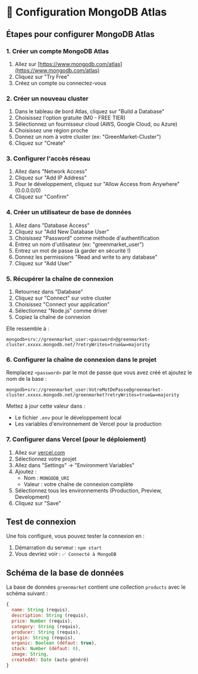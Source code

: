 # 🔧 Configuration MongoDB Atlas

## Étapes pour configurer MongoDB Atlas

### 1. Créer un compte MongoDB Atlas

1. Allez sur [https://www.mongodb.com/atlas](https://www.mongodb.com/atlas)
2. Cliquez sur "Try Free"
3. Créez un compte ou connectez-vous

### 2. Créer un nouveau cluster

1. Dans le tableau de bord Atlas, cliquez sur "Build a Database"
2. Choisissez l'option gratuite (M0 - FREE TIER)
3. Sélectionnez un fournisseur cloud (AWS, Google Cloud, ou Azure)
4. Choisissez une région proche
5. Donnez un nom à votre cluster (ex: "GreenMarket-Cluster")
6. Cliquez sur "Create"

### 3. Configurer l'accès réseau

1. Allez dans "Network Access"
2. Cliquez sur "Add IP Address"
3. Pour le développement, cliquez sur "Allow Access from Anywhere" (0.0.0.0/0)
4. Cliquez sur "Confirm"

### 4. Créer un utilisateur de base de données

1. Allez dans "Database Access"
2. Cliquez sur "Add New Database User"
3. Choisissez "Password" comme méthode d'authentification
4. Entrez un nom d'utilisateur (ex: "greenmarket_user")
5. Entrez un mot de passe (à garder en sécurité !)
6. Donnez les permissions "Read and write to any database"
7. Cliquez sur "Add User"

### 5. Récupérer la chaîne de connexion

1. Retournez dans "Database"
2. Cliquez sur "Connect" sur votre cluster
3. Choisissez "Connect your application"
4. Sélectionnez "Node.js" comme driver
5. Copiez la chaîne de connexion

Elle ressemble à :
```
mongodb+srv://greenmarket_user:<password>@greenmarket-cluster.xxxxx.mongodb.net/?retryWrites=true&w=majority
```

### 6. Configurer la chaîne de connexion dans le projet

Remplacez `<password>` par le mot de passe que vous avez créé et ajoutez le nom de la base :
```
mongodb+srv://greenmarket_user:VotreMotDePasse@greenmarket-cluster.xxxxx.mongodb.net/greenmarket?retryWrites=true&w=majority
```

Mettez à jour cette valeur dans :
- Le fichier `.env` pour le développement local
- Les variables d'environnement de Vercel pour la production

### 7. Configurer dans Vercel (pour le déploiement)

1. Allez sur [vercel.com](https://vercel.com)
2. Sélectionnez votre projet
3. Allez dans "Settings" → "Environment Variables"
4. Ajoutez :
   - Nom : `MONGODB_URI`
   - Valeur : votre chaîne de connexion complète
5. Sélectionnez tous les environnements (Production, Preview, Development)
6. Cliquez sur "Save"

## Test de connexion

Une fois configuré, vous pouvez tester la connexion en :
1. Démarration du serveur : `npm start`
2. Vous devriez voir : `✅ Connecté à MongoDB`

## Schéma de la base de données

La base de données `greenmarket` contient une collection `products` avec le schéma suivant :

```javascript
{
  name: String (requis),
  description: String (requis),
  price: Number (requis),
  category: String (requis),
  producer: String (requis),
  origin: String (requis),
  organic: Boolean (défaut: true),
  stock: Number (défaut: 0),
  image: String,
  createdAt: Date (auto-généré)
}
```
